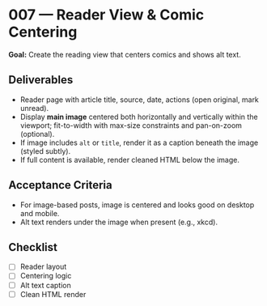 # 007 — Reader View & Comic Centering

**Goal:** Create the reading view that centers comics and shows alt text.

## Deliverables
- Reader page with article title, source, date, actions (open original, mark unread).
- Display **main image** centered both horizontally and vertically within the viewport; fit-to-width with max-size constraints and pan-on-zoom (optional).
- If image includes `alt` or `title`, render it as a caption beneath the image (styled subtly).
- If full content is available, render cleaned HTML below the image.

## Acceptance Criteria
- For image-based posts, image is centered and looks good on desktop and mobile.
- Alt text renders under the image when present (e.g., xkcd).

## Checklist
- [ ] Reader layout
- [ ] Centering logic
- [ ] Alt text caption
- [ ] Clean HTML render